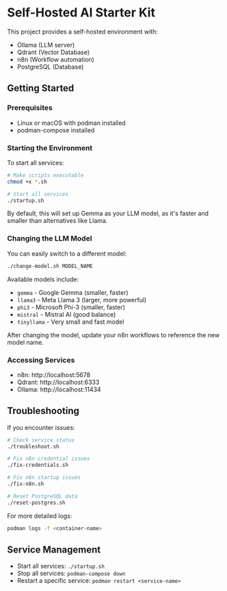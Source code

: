 # Self-Hosted AI Starter Kit

This project provides a self-hosted environment with:
- Ollama (LLM server)
- Qdrant (Vector Database)
- n8n (Workflow automation)
- PostgreSQL (Database)

## Getting Started

### Prerequisites

- Linux or macOS with podman installed
- podman-compose installed

### Starting the Environment

To start all services:

```bash
# Make scripts executable
chmod +x *.sh

# Start all services
./startup.sh
```

By default, this will set up Gemma as your LLM model, as it's faster and smaller than alternatives like Llama.

### Changing the LLM Model

You can easily switch to a different model:

```bash
./change-model.sh MODEL_NAME
```

Available models include:
- `gemma` - Google Gemma (smaller, faster)
- `llama3` - Meta Llama 3 (larger, more powerful)
- `phi3` - Microsoft Phi-3 (smaller, faster)
- `mistral` - Mistral AI (good balance)
- `tinyllama` - Very small and fast model

After changing the model, update your n8n workflows to reference the new model name.

### Accessing Services

- n8n: http://localhost:5678
- Qdrant: http://localhost:6333
- Ollama: http://localhost:11434

## Troubleshooting

If you encounter issues:

```bash
# Check service status
./troubleshoot.sh

# Fix n8n credential issues
./fix-credentials.sh

# Fix n8n startup issues
./fix-n8n.sh

# Reset PostgreSQL data
./reset-postgres.sh
```

For more detailed logs:
```bash
podman logs -f <container-name>
```

## Service Management

- Start all services: `./startup.sh`
- Stop all services: `podman-compose down`
- Restart a specific service: `podman restart <service-name>`
